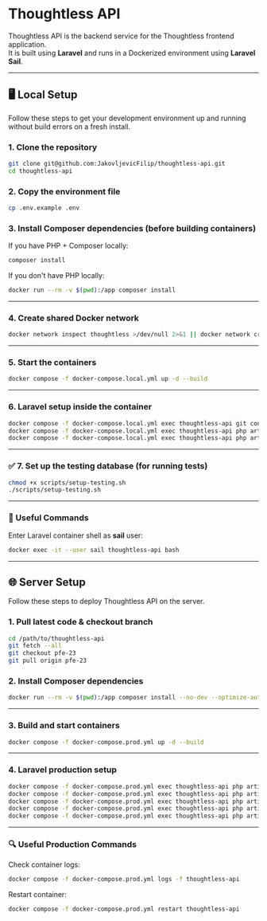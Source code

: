 # Thoughtless API

Thoughtless API is the backend service for the Thoughtless frontend application.  
It is built using **Laravel** and runs in a Dockerized environment using **Laravel Sail**.

---

## 🖥 Local Setup

Follow these steps to get your development environment up and running without build errors on a fresh install.

### 1. Clone the repository

```bash
git clone git@github.com:JakovljevicFilip/thoughtless-api.git
cd thoughtless-api
```

### 2. Copy the environment file

```bash
cp .env.example .env
```

### 3. Install Composer dependencies (before building containers)

If you have PHP + Composer locally:
```bash
composer install
```

If you don't have PHP locally:
```bash
docker run --rm -v $(pwd):/app composer install
```

---

### 4. Create shared Docker network

```bash
docker network inspect thoughtless >/dev/null 2>&1 || docker network create thoughtless
```

---

### 5. Start the containers

```bash
docker compose -f docker-compose.local.yml up -d --build
```

---

### 6. Laravel setup inside the container

```bash
docker compose -f docker-compose.local.yml exec thoughtless-api git config --global --add safe.directory /var/www/html
docker compose -f docker-compose.local.yml exec thoughtless-api php artisan key:generate
docker compose -f docker-compose.local.yml exec thoughtless-api php artisan migrate
```

---

### ✅ 7. Set up the testing database (for running tests)

```bash
chmod +x scripts/setup-testing.sh
./scripts/setup-testing.sh
```

---

### 🧰 Useful Commands

Enter Laravel container shell as **sail** user:
```bash
docker exec -it --user sail thoughtless-api bash
```

---

## 🌐 Server Setup

Follow these steps to deploy Thoughtless API on the server.

### 1. Pull latest code & checkout branch

```bash
cd /path/to/thoughtless-api
git fetch --all
git checkout pfe-23
git pull origin pfe-23
```

### 2. Install Composer dependencies

```bash
docker run --rm -v $(pwd):/app composer install --no-dev --optimize-autoloader
```

---

### 3. Build and start containers

```bash
docker compose -f docker-compose.prod.yml up -d --build
```

---

### 4. Laravel production setup

```bash
docker compose -f docker-compose.prod.yml exec thoughtless-api php artisan key:generate
docker compose -f docker-compose.prod.yml exec thoughtless-api php artisan migrate --force
docker compose -f docker-compose.prod.yml exec thoughtless-api php artisan config:cache
docker compose -f docker-compose.prod.yml exec thoughtless-api php artisan route:cache
docker compose -f docker-compose.prod.yml exec thoughtless-api php artisan view:cache
```

---

### 🔍 Useful Production Commands

Check container logs:
```bash
docker compose -f docker-compose.prod.yml logs -f thoughtless-api
```

Restart container:
```bash
docker compose -f docker-compose.prod.yml restart thoughtless-api
```
